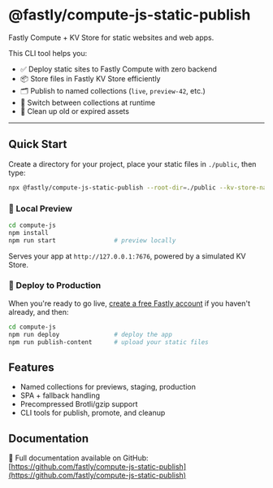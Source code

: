 # @fastly/compute-js-static-publish

Fastly Compute + KV Store for static websites and web apps.

This CLI tool helps you:

- ✅ Deploy static sites to Fastly Compute with zero backend
- 📦 Store files in Fastly KV Store efficiently
- 🗂 Publish to named collections (`live`, `preview-42`, etc.)
- 🔄 Switch between collections at runtime
- 🧹 Clean up old or expired assets

---

## Quick Start

Create a directory for your project, place your static files in `./public`, then type:

```sh
npx @fastly/compute-js-static-publish --root-dir=./public --kv-store-name=site-content
```

### 🔧 Local Preview

```sh
cd compute-js
npm install
npm run start                # preview locally
```

Serves your app at `http://127.0.0.1:7676`, powered by a simulated KV Store.

### 🚀 Deploy to Production

When you're ready to go live, [create a free Fastly account](https://www.fastly.com/signup/?tier=free) if you haven't already, and then:

```sh
cd compute-js
npm run deploy               # deploy the app
npm run publish-content      # upload your static files
```

## Features

- Named collections for previews, staging, production
- SPA + fallback handling
- Precompressed Brotli/gzip support
- CLI tools for publish, promote, and cleanup

## Documentation

📘 Full documentation available on GitHub:  
[https://github.com/fastly/compute-js-static-publish](https://github.com/fastly/compute-js-static-publish)
